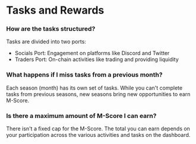 # **Tasks and Rewards**

### **How are the tasks structured?**

Tasks are divided into two ports:

* Socials Port: Engagement on platforms like Discord and Twitter  
* Traders Port: On-chain activities like trading and providing liquidity

### **What happens if I miss tasks from a previous month?**

Each season (month) has its own set of tasks. While you can't complete tasks from previous seasons, new seasons bring new opportunities to earn M-Score.

### **Is there a maximum amount of M-Score I can earn?**

There isn't a fixed cap for the M-Score. The total you can earn depends on your participation across the various activities and tasks on the dashboard.
